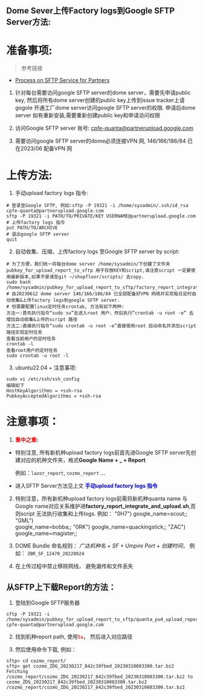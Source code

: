 ## Dome Sever上传Factory logs到Google SFTP Server方法:
# 准备事项:
> 参考链接
* [Process on SFTP Service for Partners](https://chromeos.google.com/partner/dlm/docs/factory/process_on_sftp_Service.html)


1. 针对每台需要访问google SFTP server的dome server，需要先申请public key, 然后将所有dome server创建的public key上传到issue tracker上请gogole 开通工厂dome server访问google SFTP server的权限. 申请后dome server 如有重新安装,需要重新创建public key和申请访问权限

2. 访问Google SFTP server 账号: cpfe-quanta@partnerupload.google.com 

3. 需要访问google SFTP server的dome必须连接VPN 网, 146/166/186/84 已在2023/06 配备VPN 网


# 上传方法:
1. 手动upload factory logs 指令:
```
# 登录至Google SFTP, 例如:sftp -P 19321 -i /home/sysadmin/.ssh/id_rsa cpfe-quanta@partnerupload.google.com
sftp -P 19321 -i PATH/TO/PRIVATE/KEY USERNAME@partnerupload.google.com
# 上传factory logs 指令
put PATH/TO/ARCHIVE
# 退出google SFTP server
quit
```

2. 自动收集、压缩、上传factory logs 至Google SFTP server by script:
```
# 为了方便，我们统一将每台dome server /home/sysadmin/下创建了文件夹pubkey_for_upload_report_to_sftp 用于存放KEY和script,请注意script 一定要使用最新版本,如果不是请至git ~/shopfloor/scripts/ 去copy.
sudo bash /home/sysadmin/pubkey_for_upload_report_to_sftp/factory_report_integrate_and_upload.sh
# 自20230612 dome server 146/166/186/84 已全部配备好VPN 网络并实现每日定时自动收集&上传factory logs到google SFTP server.
# 但需要配置linux定时任务crontab, 方法有如下两种:
方法一:首先执行指令“sudo su”去进入root 用户，然后执行“crontab -u root -e” 去增加自动收集&上传的script 路径
方法二:直接执行指令“sudo crontab -u root -e”直接使用root 启动命名并添加script路径实现定时任务
查看当前用户的定时任务
crontab -l
查看root用户的定时任务
sudo crontab -u root -l
```

3. ubuntu22.04 + 注意事项:
```
sudo vi /etc/ssh/ssh_config
编辑如下
HostKeyAlgorithms = +ssh-rsa
PubkeyAcceptedAlgorithms = +ssh-rsa
```

# 注意事项： 
1.  **<font color="red">重中之重:</font>**

   * 特别注意, 所有新机种upload factory logs前首先进Google SFTP server先创建对应的机种文件夹，格式**Google Name + _ + Report**              
  
     例如：`lazor_report`, `cozmo_report` ... 

   * 进入SFTP Server方法见上文 <font color="blue">**手动upload factory logs 指令**</font>
   
2. 特别注意，所有新机种upload factory logs前需将新机种quanta name 与Google name对应关系维护进**factory_report_integrate_and_upload.sh**,否则script 无法执行收集和上传logs.
	例如： 
	    "0H7") 
              google_name=scout;;
            "GML")  
              google_name=bobba;;
            "0RK")
              google_name=quackingstick;;
            "ZAC")
              google_name=magister;;

3. DOME Bundle 命名规则： *广达机种名 + SF + Umpire Port + 创建时间*， 例如： `ZBR_SF_12470_20220924`

4. 在上传过程中禁止移除网线， 避免漏传和文件丢失

## 从SFTP上下载Report的方法：
1. 登陆到Google SFTP服务器
```
sftp -P 19321 -i /home/sysadmin/pubkey_for_upload_report_to_sftp/quanta_pu4_upload_report_public_key cpfe-quanta@partnerupload.google.com
```

2. 找到机种report path, 使用<font color="red">**`ls`**</font>， 然后进入对应路径

3. 然后使用命令下载, 例如：
```
sftp> cd cozmo_report/
sftp> get cozmo_ZDG_20230217_842c39fbed_20230310083300.tar.bz2
Fetching /cozmo_report/cozmo_ZDG_20230217_842c39fbed_20230310083300.tar.bz2 to cozmo_ZDG_20230217_842c39fbed_20230310083300.tar.bz2
/cozmo_report/cozmo_ZDG_20230217_842c39fbed_20230310083300.tar.bz2
```

	


